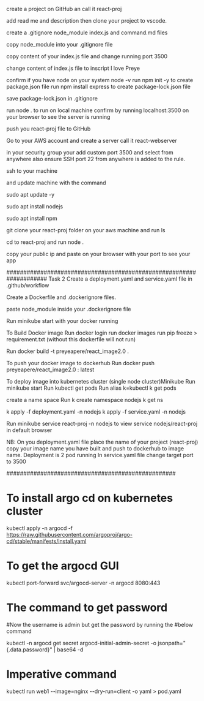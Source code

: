 create a project on GitHub an call it react-proj

add read me and description then clone your project to vscode.

create a .gitignore node_module index.js and command.md files

copy node_module into your .gitignore file

copy content of your index.js file and change running port 3500 

change content of index.js file to inscript I love Preye

confirm if you have node on your system 
node -v
run npm init -y to create package.json file
run npm install express to create package-lock.json file

save package-lock.json in .gitignore

run node .
to run on local machine confirm by running localhost:3500 on your browser to see the server is running

push you react-proj file to GitHub

Go to your AWS account and create a server call it react-webserver

in your security group your add custom port 3500 and select from anywhere also ensure SSH port 22 from anywhere is added to the rule.

ssh to your machine

and update machine with the command

sudo apt update -y

sudo apt install nodejs

sudo apt install npm

git clone your react-proj folder on your aws machine and run ls

cd to react-proj and run node .

copy your public ip and paste on your browser with your port to see your app

####################################################################
Task 2
Create a deployment.yaml and service.yaml file in .github/workflow

Create a Dockerfile and .dockerignore files.

paste node_module inside your .dockerignore file

Run minikube start with your docker running

To Build Docker image
Run docker login
run docker images
run pip freeze > requirement.txt (without this dockerfile will not run)

Run docker build -t preyeapere/react_image2.0 .

To push your docker image to dockerhub
Run docker push preyeapere/react_image2.0 : latest

To deploy image into kubernetes cluster (single node cluster)Minikube
Run minikube start
Run kubectl get pods
Run alias k=kubectl
k get pods

create a name space 
Run k create namespace nodejs
k get ns

k apply -f deployment.yaml -n nodejs
k apply -f service.yaml -n nodejs

Run minikube service react-proj -n nodejs
 to view service nodejs/react-proj in default browser

 NB: On you deployment.yaml file place the name of your project (react-proj) copy your image name you have built and push to dockerhub to image name.
 Deployment is 2 pod running
 In service.yaml file change target port to 3500

 ##################################################

 # To install argo cd on kubernetes cluster

kubectl apply -n argocd -f https://raw.githubusercontent.com/argoproj/argo-cd/stable/manifests/install.yaml


# To get the argocd GUI
kubectl port-forward svc/argocd-server -n argocd 8080:443

# The command to get password
#Now the username is admin but get the password by running the #below command

kubectl -n argocd get secret argocd-initial-admin-secret -o jsonpath="{.data.password}" | base64 -d

# Imperative command

kubectl run web1 --image=nginx --dry-run=client -o yaml > pod.yaml


